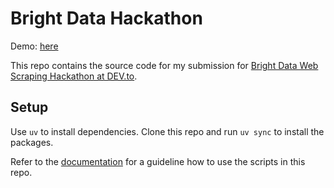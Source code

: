 # Bright Data Hackathon

Demo: [here](https://devto-brightdata-scraping-dswwyvww6clkj5q2wu7w7b.streamlit.app)

This repo contains the source code for my submission for [Bright Data Web Scraping Hackathon at DEV.to](https://dev.to/devteam/join-us-for-the-bright-data-web-scraping-challenge-3000-in-prizes-3mg2?bb=196803).

## Setup

Use `uv` to install dependencies. Clone this repo and run `uv sync` to install the packages.

Refer to the [documentation](./DOCS.md) for a guideline how to use the scripts in this repo.
